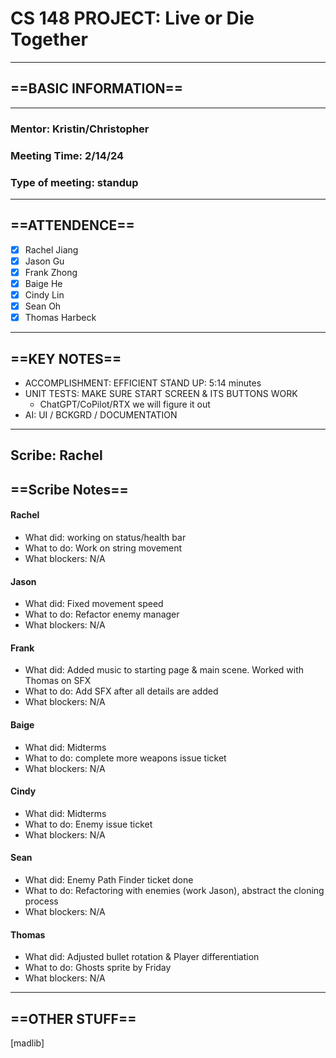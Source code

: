 # CS 148 PROJECT: Live or Die Together

_____________________________________________________________________________
## ==BASIC INFORMATION==
_____________________________________________________________________________
### Mentor: Kristin/Christopher
### Meeting Time: 2/14/24
### Type of meeting: standup
_____________________________________________________________________________
## ==ATTENDENCE==
- [x] Rachel Jiang
- [x] Jason Gu
- [x] Frank Zhong
- [x] Baige He
- [x] Cindy Lin
- [x] Sean Oh
- [x] Thomas Harbeck
_____________________________________________________________________________

## ==KEY NOTES==
- ACCOMPLISHMENT: EFFICIENT STAND UP: 5:14 minutes
- UNIT TESTS: MAKE SURE START SCREEN & ITS BUTTONS WORK
  - ChatGPT/CoPilot/RTX we will figure it out
- AI: UI / BCKGRD / DOCUMENTATION
_____________________________________________________________________________

## Scribe: Rachel

## ==Scribe Notes==

#### Rachel
- What did: working on status/health bar
- What to do: Work on string movement
- What blockers: N/A

#### Jason
- What did: Fixed movement speed
- What to do: Refactor enemy manager
- What blockers: N/A

#### Frank
- What did: Added music to starting page & main scene. Worked with Thomas on SFX
- What to do: Add SFX after all details are added
- What blockers: N/A

#### Baige
- What did: Midterms
- What to do: complete more weapons issue ticket
- What blockers: N/A

#### Cindy
- What did: Midterms
- What to do: Enemy issue ticket
- What blockers: N/A

#### Sean
- What did: Enemy Path Finder ticket done
- What to do: Refactoring with enemies (work Jason), abstract the cloning process
- What blockers: N/A

#### Thomas
- What did: Adjusted bullet rotation & Player differentiation
- What to do: Ghosts sprite by Friday
- What blockers: N/A

_____________________________________________________________________________

## ==OTHER STUFF==
[madlib]
